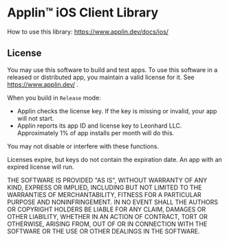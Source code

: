 #  Applin&trade; iOS Client Library

How to use this library: https://www.applin.dev/docs/ios/

## License
You may use this software to build and test apps.
To use this software in a released or distributed app, you maintain a valid license for it.
See https://www.applin.dev/ .

When you build in `Release` mode:
- Applin checks the license key.
  If the key is missing or invalid, your app will not start.
- Applin reports its app ID and license key to Leonhard LLC.
  Approximately 1% of app installs per month will do this.

You may not disable or interfere with these functions.

Licenses expire, but keys do not contain the expiration date.
An app with an expired license will run.

THE SOFTWARE IS PROVIDED "AS IS", WITHOUT WARRANTY OF ANY KIND, EXPRESS OR
IMPLIED, INCLUDING BUT NOT LIMITED TO THE WARRANTIES OF MERCHANTABILITY,
FITNESS FOR A PARTICULAR PURPOSE AND NONINFRINGEMENT. IN NO EVENT SHALL THE
AUTHORS OR COPYRIGHT HOLDERS BE LIABLE FOR ANY CLAIM, DAMAGES OR OTHER
LIABILITY, WHETHER IN AN ACTION OF CONTRACT, TORT OR OTHERWISE, ARISING FROM,
OUT OF OR IN CONNECTION WITH THE SOFTWARE OR THE USE OR OTHER DEALINGS IN THE
SOFTWARE.
